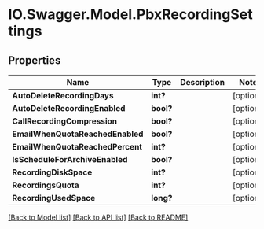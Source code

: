 # IO.Swagger.Model.PbxRecordingSettings
## Properties

Name | Type | Description | Notes
------------ | ------------- | ------------- | -------------
**AutoDeleteRecordingDays** | **int?** |  | [optional] 
**AutoDeleteRecordingEnabled** | **bool?** |  | [optional] 
**CallRecordingCompression** | **bool?** |  | [optional] 
**EmailWhenQuotaReachedEnabled** | **bool?** |  | [optional] 
**EmailWhenQuotaReachedPercent** | **int?** |  | [optional] 
**IsScheduleForArchiveEnabled** | **bool?** |  | [optional] 
**RecordingDiskSpace** | **int?** |  | [optional] 
**RecordingsQuota** | **int?** |  | [optional] 
**RecordingUsedSpace** | **long?** |  | [optional] 

[[Back to Model list]](../README.md#documentation-for-models) [[Back to API list]](../README.md#documentation-for-api-endpoints) [[Back to README]](../README.md)

